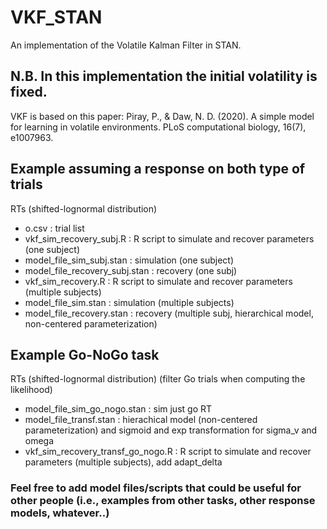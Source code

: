 # VKF_STAN
An implementation of the Volatile Kalman Filter in STAN. 
## N.B. In this implementation the initial volatility is fixed.


VKF is based on this paper: Piray, P., & Daw, N. D. (2020). A simple model for learning in volatile environments. PLoS computational biology, 16(7), e1007963.

## Example assuming a response on both type of trials
RTs (shifted-lognormal distribution)
- o.csv : trial list
- vkf_sim_recovery_subj.R : R script to simulate and recover parameters (one subject)
- model_file_sim_subj.stan : simulation (one subject)
- model_file_recovery_subj.stan : recovery (one subj)
- vkf_sim_recovery.R : R script to simulate and recover parameters (multiple subjects)
- model_file_sim.stan : simulation (multiple subjects)
- model_file_recovery.stan : recovery (multiple subj, hierarchical model, non-centered parameterization)

## Example Go-NoGo task
RTs (shifted-lognormal distribution)
(filter Go trials when computing the likelihood)
- model_file_sim_go_nogo.stan : sim just go RT
- model_file_transf.stan : hierachical model (non-centered parameterization) and sigmoid and exp transformation for sigma_v and omega 
- vkf_sim_recovery_transf_go_nogo.R : R script to simulate and recover parameters (multiple subjects), add adapt_delta


### Feel free to add model files/scripts that could be useful for other people (i.e., examples from other tasks, other response models, whatever..)


